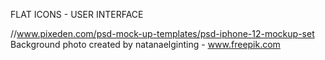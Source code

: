 FLAT ICONS - USER INTERFACE

//www.pixeden.com/psd-mock-up-templates/psd-iphone-12-mockup-set
Background photo created by natanaelginting - www.freepik.com